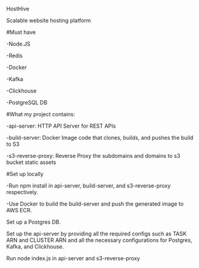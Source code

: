 HostHive

Scalable website hosting platform


#Must have


-Node.JS

-Redis

-Docker

-Kafka

-Clickhouse

-PostgreSQL DB





#What my project contains:


-api-server: HTTP API Server for REST APIs

-build-server: Docker Image code that clones, builds, and pushes the build to S3

-s3-reverse-proxy: Reverse Proxy the subdomains and domains to s3 bucket static assets




#Set up locally


-Run npm install in api-server, build-server, and s3-reverse-proxy respectively.

-Use Docker to build the build-server and push the generated image to AWS ECR.

Set up a Postgres DB.

Set up the api-server by providing all the required configs such as TASK ARN and CLUSTER ARN and all the necessary configurations for Postgres, Kafka, and Clickhouse.

Run node index.js in api-server and s3-reverse-proxy
